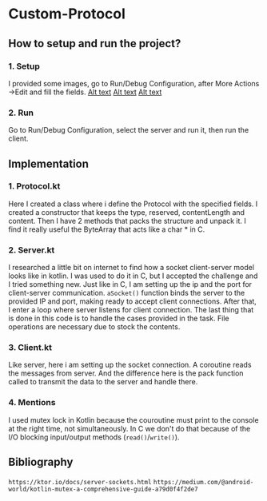 # Custom-Protocol

## How to setup and run the project?

### 1. Setup
I provided some images, go to Run/Debug Configuration, after More Actions ->Edit and fill the fields.
[Alt text](/blob/main/ProtocolKotlin/images/client_and_server_setup1.png)
[Alt text](/blob/main/ProtocolKotlin/images/client_and_server_setup2.png)
[Alt text](/blob/main/ProtocolKotlin/images/client_and_server_setup3.png)

### 2. Run
Go to Run/Debug Configuration, select the server and run it, then run the client.

## Implementation

### 1. Protocol.kt
Here I created a class where i define the Protocol with the specified fields.
I created a constructor that keeps the type, reserved, contentLength and content.
Then I have 2 methods that packs the structure and unpack it. I find it really useful the ByteArray that acts like a char * in C.

### 2. Server.kt
I researched a little bit on internet to find how a socket client-server model looks like in kotlin.
I was used to do it in C, but I accepted the challenge and I tried something new.
Just like in C, I am setting up the ip and the port for client-server communication.
`aSocket()` function binds the server to the provided IP and port, making ready to accept client connections.
After that, I enter a loop where server listens for client connection.
The last thing that is done in this code is to handle the cases provided in the task.
File operations are necessary due to stock the contents.

### 3. Client.kt

Like server, here i am setting up the socket connection.
A coroutine reads the messages from server.
And the difference here is the pack function called to transmit the data to the server and handle there.

### 4. Mentions

I used mutex lock in Kotlin because the couroutine must print to the console at the right time, not simultaneously.
In C we don't do that because of the I/O blocking input/output methods (`read()`/`write()`).

## Bibliography

`https://ktor.io/docs/server-sockets.html`
`https://medium.com/@android-world/kotlin-mutex-a-comprehensive-guide-a79d0f4f2de7`

